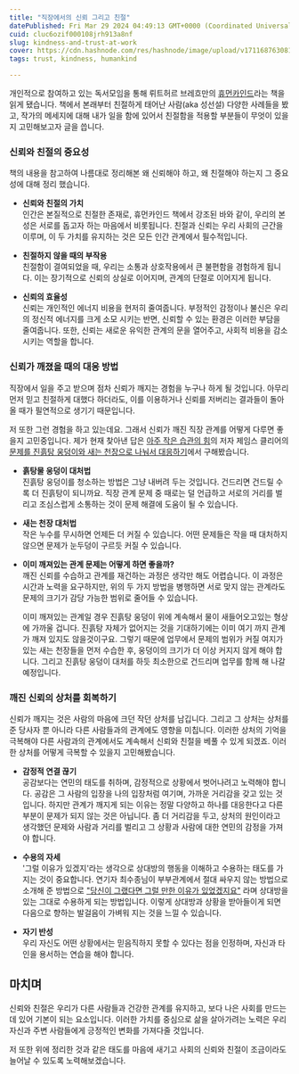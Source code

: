 ```yaml
---
title: "직장에서의 신뢰 그리고 친절"
datePublished: Fri Mar 29 2024 04:49:13 GMT+0000 (Coordinated Universal Time)
cuid: cluc6ozif000108jrh913a8nf
slug: kindness-and-trust-at-work
cover: https://cdn.hashnode.com/res/hashnode/image/upload/v1711687630813/c1e1b317-b90d-4695-9e94-7468fff54f61.png
tags: trust, kindness, humankind

---
```


개인적으로 참여하고 있는 독서모임을 통해 뤼트허르 브레흐만의 [휴먼카인드](https://product.kyobobook.co.kr/detail/S000001813652)라는 책을 읽게 됐습니다. 책에서 본래부터 친절하게 태어난 사람(aka 성선설) 다양한 사례들을 봤고, 작가의 메세지에 대해 내가 일을 함에 있어서 친절함을 적용할 부분들이 무엇이 있을지 고민해보고자 글을 씁니다.

### 신뢰와 친절의 중요성

책의 내용을 참고하여 나름대로 정리해본 왜 신뢰해야 하고, 왜 친절해야 하는지 그 중요성에 대해 정리 했습니다.

* **신뢰와 친절의 가치**  
    인간은 본질적으로 친절한 존재로, 휴먼카인드 책에서 강조된 바와 같이, 우리의 본성은 서로를 돕고자 하는 마음에서 비롯됩니다. 친절과 신뢰는 우리 사회의 근간을 이루며, 이 두 가치를 유지하는 것은 모든 인간 관계에서 필수적입니다.
    

* **친절하지 않을 때의 부작용**  
    친절함이 결여되었을 때, 우리는 소통과 상호작용에서 큰 불편함을 경험하게 됩니다. 이는 장기적으로 신뢰의 상실로 이어지며, 관계의 단절로 이어지게 됩니다.
    
* **신뢰의 효율성**  
    신뢰는 개인적인 에너지 비용을 현저히 줄여줍니다. 부정적인 감정이나 불신은 우리의 정신적 에너지를 크게 소모 시키는 반면, 신뢰할 수 있는 환경은 이러한 부담을 줄여줍니다. 또한, 신뢰는 새로운 유익한 관계의 문을 열어주고, 사회적 비용을 감소 시키는 역할을 합니다.
    

### 신뢰가 깨졌을 때의 대응 방법

직장에서 일을 주고 받으며 점차 신뢰가 깨지는 경험을 누구나 하게 될 것입니다. 아무리 먼저 믿고 친절하게 대했다 하더라도, 이를 이용하거나 신뢰를 저버리는 결과들이 돌아올 때가 필연적으로 생기기 때문입니다.

저 또한 그런 경험을 하고 있는데요. 그래서 신뢰가 깨진 직장 관계를 어떻게 다루면 좋을지 고민중입니다. 제가 현재 찾아낸 답은 [아주 작은 습관의 힘](https://product.kyobobook.co.kr/detail/S000001813652)의 저자 제임스 클리어의 [문제를 진흙탕 웅덩이와 새는 천장으로 나눠서 대응하기](https://jamesclear.com/3-2-1/march-23-2024)에서 구해봤습니다.

* **흙탕물 웅덩이 대처법**  
    진흙탕 웅덩이를 청소하는 방법은 그냥 내버려 두는 것입니다. 건드리면 건드릴 수록 더 진흙탕이 되니까요. 직장 관계 문제 중 때로는 덜 언급하고 서로의 거리를 벌리고 조심스럽게 소통하는 것이 문제 해결에 도움이 될 수 있습니다.
    
* **새는 천장 대처법**  
    작은 누수를 무시하면 언제든 더 커질 수 있습니다. 어떤 문제들은 작을 때 대처하지 않으면 문제가 눈두덩이 구르듯 커질 수 있습니다.
    
* **이미 깨져있는 관계 문제는 어떻게 하면 좋을까?**  
    깨진 신뢰를 수습하고 관계를 재건하는 과정은 생각만 해도 어렵습니다. 이 과정은 시간과 노력을 요구하지만, 위의 두 가지 방법을 병행하면 서로 맞지 않는 관계라도 문제의 크기가 감당 가능한 범위로 줄어들 수 있습니다.  
      
    이미 깨져있는 관계일 경우 진흙탕 웅덩이 위에 계속해서 물이 새들어오고있는 형상에 가까울 겁니다. 진흙탕 자체가 없어지는 것을 기대하기에는 이미 여기 까지 관계가 깨져 있지도 않을것이구요. 그렇기 때문에 업무에서 문제의 범위가 커질 여지가 있는 새는 천장들을 먼저 수습한 후, 웅덩이의 크기가 더 이상 커지지 않게 해야 합니다. 그리고 진흙탕 웅덩이 대처를 하듯 최소한으로 건드리며 업무를 함께 해 나갈 예정입니다.
    

### 깨진 신뢰의 상처를 회복하기

신뢰가 깨지는 것은 사람의 마음에 크던 작던 상처를 남깁니다. 그리고 그 상처는 상처를 준 당사자 뿐 아니라 다른 사람들과의 관계에도 영향을 미칩니다. 이러한 상처의 기억을 극복해야 다른 사람과의 관계에서도 계속해서 신뢰와 친절을 베풀 수 있게 되겠죠. 이러한 상처를 어떻게 극복할 수 있을지 고민해봤습니다.

* **감정적 연결 끊기**  
    공감보다는 연민의 태도를 취하며, 감정적으로 상황에서 벗어나려고 노력해야 합니다. 공감은 그 사람의 입장을 나의 입장처럼 여기며, 가까운 거리감을 갖고 있는 것입니다. 하지만 관계가 깨지게 되는 이유는 정말 다양하고 하나를 대응한다고 다른 부분이 문제가 되지 않는 것은 아닙니다. 좀 더 거리감을 두고, 상처의 원인이라고 생각했던 문제와 사람과 거리를 벌리고 그 상황과 사람에 대한 연민의 감정을 가져야 합니다.
    
* **수용의 자세**  
    '그럴 이유가 있겠지'라는 생각으로 상대방의 행동을 이해하고 수용하는 태도를 가지는 것이 중요합니다. 연기자 최수종님이 부부관계에서 절대 싸우지 않는 방법으로 소개해 준 방법으로 ["당신이 그랬다면 그럴 만한 이유가 있었겠지요"](https://www.mk.co.kr/news/hot-issues/10587256) 라며 상대방을 있는 그대로 수용하게 되는 방법입니다. 이렇게 상대방과 상황을 받아들이게 되면 다음으로 향하는 발걸음이 가벼워 지는 것을 느낄 수 있습니다.
    
* **자기 반성**  
    우리 자신도 어떤 상황에서는 믿음직하지 못할 수 있다는 점을 인정하며, 자신과 타인을 용서하는 연습을 해야 합니다.
    

## 마치며

신뢰와 친절은 우리가 다른 사람들과 건강한 관계를 유지하고, 보다 나은 사회를 만드는 데 있어 기본이 되는 요소입니다. 이러한 가치를 중심으로 삶을 살아가려는 노력은 우리 자신과 주변 사람들에게 긍정적인 변화를 가져다줄 것입니다.

저 또한 위에 정리한 것과 같은 태도를 마음에 새기고 사회의 신뢰와 친절이 조금이라도 늘어날 수 있도록 노력해보겠습니다.
